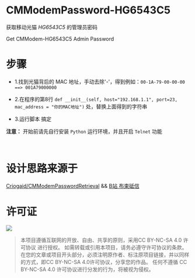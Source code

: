# CMModemPassword-HG6543C5
获取移动光猫 *HG6543C5* 的管理员密码

Get CMModem-HG6543C5 Admin Password
<br/>
# 步骤      
- 1.找到光猫背后的 MAC 地址，手动去除'-'，得到例如：`00-1A-79-00-00-00 ==> 001A79000000`

- 2.在程序的第8行 `def __init__(self, host="192.168.1.1", port=23, mac_address = "你的MAC地址")` 处，替换上面得到的字符串

- 3.运行脚本 搞定

**注意：**  开始前请先自行安装 `Python` 运行环境，并且开启 `Telnet` 功能
 
<br/>

# 设计思路来源于

[Criogaid/CMModemPasswordRetrieval](https://github.com/Criogaid/CMModemPasswordRetrieval) && [B站 布束砥信](https://www.bilibili.com/read/cv21044770/)

# 许可证

![](https://camo.githubusercontent.com/a8cdaa01ff64ee6059cca8875037664c8f811e5954822ca6e0f112316d28d41a/687474703a2f2f6d6972726f72732e6372656174697665636f6d6d6f6e732e6f72672f70726573736b69742f627574746f6e732f38387833312f706e672f62792d6e632d73612e706e67)

> 本项目遵循互联网的开放、自由、共享的原则，采用CC BY-NC-SA 4.0 许可协议 进行授权。
> 如需转载或引用本项目，请务必遵守许可协议的条款。在您的文章或项目开头部分，必须注明原作者、标注原项目链接，并以同样的方式，即CC BY-NC-SA 4.0许可协议，分享您的作品。
> 任何不遵循 CC BY-NC-SA 4.0 许可协议进行分发的行为，将被视为侵权。
